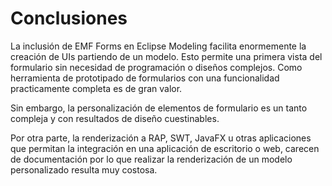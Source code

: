 # Conclusiones

La inclusión de EMF Forms en Eclipse Modeling facilita enormemente la creación de UIs partiendo de un modelo. Esto permite una primera vista del formulario sin necesidad de programación o diseños complejos. Como herramienta de prototipado de formularios con una funcionalidad practicamente completa es de gran valor. 

Sin embargo, la personalización de elementos de formulario es un tanto compleja y con resultados de diseño cuestinables.

Por otra parte, la renderización a RAP, SWT, JavaFX u otras aplicaciones que permitan la integración en una aplicación de escritorio o web, carecen de documentación por lo que realizar la renderización de un modelo personalizado resulta muy costosa.

